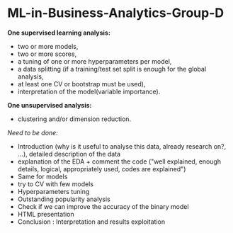 # ML-in-Business-Analytics-Group-D

**One supervised learning analysis:**
- two or more models,
- two or more scores,
- a tuning of one or more hyperparameters per model,
- a data splitting (if a training/test set split is enough for the global analysis,
- at least one CV or bootstrap must be used),
- interpretation of the model(variable importance).

**One unsupervised analysis:**
- clustering and/or dimension reduction.



*Need to be done:*

- Introduction (why is it useful to analyse this data, already research on?, ...), detailed description of the data
- explanation of the EDA + comment the code ("well explained, enough details, logical, appropriately used, codes are explained")
- Same for models
- try to CV with few models
- Hyperparameters tuning
- Outstanding popularity analysis
- Check if we can improve the accuracy of the binary model
- HTML presentation
- Conclusion : Interpretation and results exploitation
